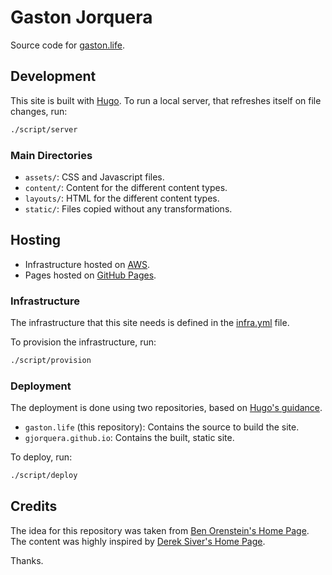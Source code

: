 # Gaston Jorquera

Source code for [gaston.life](https://gaston.life).

## Development

This site is built with [Hugo](https://gohugo.io). To run a local server, that
refreshes itself on file changes, run:

```bash
./script/server
```

### Main Directories

* `assets/`: CSS and Javascript files.
* `content/`: Content for the different content types.
* `layouts/`: HTML for the different content types.
* `static/`: Files copied without any transformations.

## Hosting

* Infrastructure hosted on [AWS](https://aws.amazon.com/).
* Pages hosted on [GitHub Pages](https://pages.github.com/).

### Infrastructure

The infrastructure that this site needs is defined in the
[infra.yml](script/infra.yml) file.

To provision the infrastructure, run:

```bash
./script/provision
```

### Deployment

The deployment is done using two repositories, based on [Hugo's
guidance](https://gohugo.io/hosting-and-deployment/hosting-on-github/).

* `gaston.life` (this repository): Contains the source to build the site.
* `gjorquera.github.io`: Contains the built, static site.

To deploy, run:

```bash
./script/deploy
```

## Credits

The idea for this repository was taken from [Ben Orenstein's Home
Page](https://github.com/r00k/r00k.github.io). The content was highly inspired
by [Derek Siver's Home Page](https://sivers.org).

Thanks.
